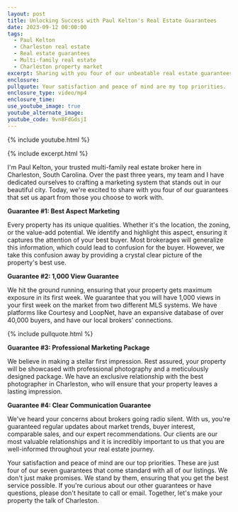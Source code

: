 ```yaml
---
layout: post
title: Unlocking Success with Paul Kelton's Real Estate Guarantees
date: 2023-09-12 00:00:00
tags:
  - Paul Kelton
  - Charleston real estate
  - Real estate guarantees
  - Multi-family real estate
  - Charleston property market
excerpt: Sharing with you four of our unbeatable real estate guarantees.
enclosure:
pullquote: Your satisfaction and peace of mind are my top priorities.
enclosure_type: video/mp4
enclosure_time:
use_youtube_image: true
youtube_alternate_image:
youtube_code: 9vn8FdGdsjI
---
```

{% include youtube.html %}

{% include excerpt.html %}

I'm Paul Kelton, your trusted multi-family real estate broker here in Charleston, South Carolina. Over the past three years, my team and I have dedicated ourselves to crafting a marketing system that stands out in our beautiful city. Today, we're excited to share with you four of our guarantees that set us apart from those you choose to work with.

**Guarantee \#1: Best Aspect Marketing**

Every property has its unique qualities. Whether it's the location, the zoning, or the value-add potential. We identify and highlight this aspect, ensuring it captures the attention of your best buyer. Most brokerages will generalize this information, which could lead to confusion for the buyer. However, we take this confusion away by providing a crystal clear picture of the property's best use.

**Guarantee \#2: 1,000 View Guarantee**

We hit the ground running, ensuring that your property gets maximum exposure in its first week. We guarantee that you will have 1,000 views in your first week on the market from two different MLS systems. We have platforms like Courtesy and LoopNet, have an expansive database of over 40,000 buyers, and have our local brokers' connections.

{% include pullquote.html %}

**Guarantee \#3: Professional Marketing Package**

We believe in making a stellar first impression. Rest assured, your property will be showcased with professional photography and a meticulously designed package. We have an exclusive relationship with the best photographer in Charleston, who will ensure that your property leaves a lasting impression.

**Guarantee \#4: Clear Communication Guarantee**

We've heard your concerns about brokers going radio silent. With us, you're guaranteed regular updates about market trends, buyer interest, comparable sales, and our expert recommendations. Our clients are our most valuable relationships and it is incredibly important to us that you are well-informed throughout your real estate journey.

Your satisfaction and peace of mind are our top priorities. These are just four of our seven guarantees that come standard with all of our listings. We don't just make promises. We stand by them, ensuring that you get the best service possible. If you're curious about our other guarantees or have questions, please don't hesitate to call or email. Together, let's make your property the talk of Charleston.